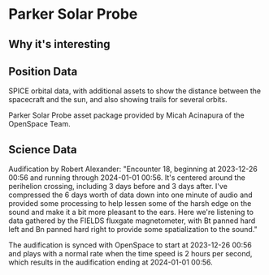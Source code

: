 # Parker Solar Probe

## Why it's interesting

## Position Data

SPICE orbital data, with additional assets to show the distance between the spacecraft and the sun, and also showing trails for several orbits.

Parker Solar Probe asset package provided by Micah Acinapura of the OpenSpace Team.

## Science Data

Audification by Robert Alexander: "Encounter 18, beginning at 2023-12-26 00:56 and running through 2024-01-01 00:56. It's centered around the perihelion crossing, including 3 days before and 3 days after. I've compressed the 6 days worth of data down into one minute of audio and provided some processing to help lessen some of the harsh edge on the sound and make it a bit more pleasant to the ears. Here we're listening to data gathered by the FIELDS fluxgate magnetometer, with Bt panned hard left and Bn panned hard right to provide some spatialization to the sound." 

The audification is synced with OpenSpace to start at 2023-12-26 00:56 and plays with a normal rate when the time speed is 2 hours per second, which results in the audification ending at 2024-01-01 00:56.